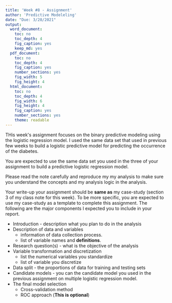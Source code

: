 ```yaml
---
title: 'Week #8 - Assignment'
author: 'Predictive Modeleling'
date: "Due: 3/28/2021"
output:
  word_document: 
    toc: no
    toc_depth: 4
    fig_caption: yes
    keep_md: yes
  pdf_document: 
    toc: no
    toc_depth: 4
    fig_caption: yes
    number_sections: yes
    fig_width: 5
    fig_height: 4
  html_document: 
    toc: no
    toc_depth: 4
    fig_width: 6
    fig_height: 4
    fig_caption: yes
    number_sections: yes
    theme: readable
---
```

<style type="text/css">
h1.title {
  font-size: 20px;
  color: DarkRed;
  text-align: center;
}
h4.author { /* Header 4 - and the author and data headers use this too  */
    font-size: 18px;
  font-family: "Times New Roman", Times, serif;
  color: DarkRed;
  text-align: center;
}
h4.date { /* Header 4 - and the author and data headers use this too  */
  font-size: 18px;
  font-family: "Times New Roman", Times, serif;
  color: DarkBlue;
  text-align: center;
}
h1 { /* Header 3 - and the author and data headers use this too  */
    font-size: 22px;
    font-family: "Times New Roman", Times, serif;
    color: darkred;
    text-align: center;
}
h2 { /* Header 3 - and the author and data headers use this too  */
    font-size: 18px;
    font-family: "Times New Roman", Times, serif;
    color: navy;
    text-align: left;
}

h3 { /* Header 3 - and the author and data headers use this too  */
    font-size: 15px;
    font-family: "Times New Roman", Times, serif;
    color: navy;
    text-align: left;
}

h4 { /* Header 4 - and the author and data headers use this too  */
    font-size: 18px;
    font-family: "Times New Roman", Times, serif;
    color: darkred;
    text-align: left;
}
</style>






THis week's assignment focuses on the binary predictive modeling using the logistic regression model. I used the same data set that used in previous few weeks to build a logistic predictive model for predicting the occurrence of the diabetes.

You are expected to use the same data set you used in the three of your assignment to build a predictive logistic regression model.

Please read the note carefully and reproduce my my analysis to make sure you understand the concepts and my analysis logic in the analysis.

Your write-up your assignment should be **same as** my case-study (section 3 of my class note for this week). To be more specific, you are expected to use my case-study as a template to complete this assignment. The following are the major components I expected you to include in your report.

* Introduction - description what you plan to do in the analysis
* Description of data and variables
  + information of data collection process.
  + list of variable names and **definitions**.
* Research question(s) - what is the objective of the analysis
* Variable transformation and discretization
  + list the numerical variables you standardize 
  + list of variable you discretize
* Data split - the proportions of data for training and testing sets
* Candidate models - you can the candidate model you used in the previous assignment on multiple logistic regression model.
* The final model selection
  + Cross-validation method
  + ROC approach (**This is optional**)













